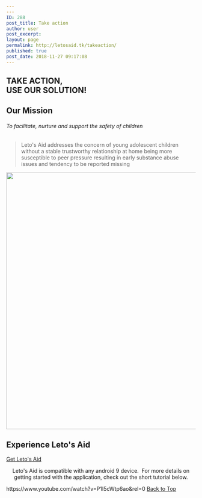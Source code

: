 ```yaml
---
---
ID: 288
post_title: Take action
author: user
post_excerpt:
layout: page
permalink: http://letosaid.tk/takeaction/
published: true
post_date: 2018-11-27 09:17:08
---
```

<h2>TAKE ACTION,<br>USE OUR SOLUTION!</h2>		
			<h2>Our Mission</h2>		
			<h6>To facilitate, nurture and support the safety of children</h6>		
		<blockquote><p>Leto's Aid addresses the concern of young adolescent children without a stable trustworthy relationship at home being more susceptible to peer pressure resulting in early substance abuse issues and tendency to be reported missing</p></blockquote>		
										<img width="1024" height="683" src="http://letosaid.tk/wp-content/uploads/2019/08/adult-baby-casual-236164-1024x683.jpg" alt="" srcset="http://letosaid.tk/wp-content/uploads/2019/08/adult-baby-casual-236164-1024x683.jpg 1024w, http://letosaid.tk/wp-content/uploads/2019/08/adult-baby-casual-236164-300x200.jpg 300w, http://letosaid.tk/wp-content/uploads/2019/08/adult-baby-casual-236164-768x512.jpg 768w" sizes="(max-width: 1024px) 100vw, 1024px" />											
			<h2>Experience Leto's Aid</h2>		
			<a href="#" role="button">
						Get Leto's Aid
					</a>
		<p style="text-align: center;">Leto's Aid is compatible with any android 9 device.  For more details on getting started with the application, check out the short tutorial below.</p>https://www.youtube.com/watch?v=P1I5cWtp6ao&#038;rel=0		
			<a href="#top" role="button">
						Back to Top
					</a>